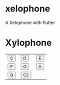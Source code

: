 # xelophone

A Xelophone with flutter



<!DOCTYPE html>
<html lang="en">
<head>
  <meta charset="UTF-8">
  <title>Xylophone</title>
</head>
<body>
  <h1>Xylophone</h1>
  <table>
    <tr>
      <td><button id="c">C</button></td>
      <td><button id="d">D</button></td>
      <td><button id="e">E</button></td>
    </tr>
    <tr>
      <td><button id="f">F</button></td>
      <td><button id="g">G</button></td>
      <td><button id="a">A</button></td>
    </tr>
    <tr>
      <td><button id="b">B</button></td>
      <td><button id="c2">C2</button></td>
      <td></td>
    </tr>
  </table>
</body>
</html>

